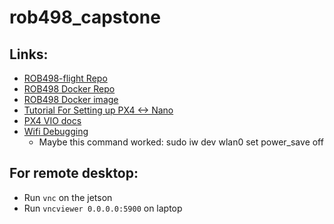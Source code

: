 # rob498_capstone

## Links:

- [ROB498-flight Repo](https://github.com/utiasSTARS/ROB498-flight)
- [ROB498 Docker Repo](https://github.com/manx52/ROB498)
- [ROB498 Docker image](https://hub.docker.com/r/utrarobosoccer/rob498)
- [Tutorial For Setting up PX4 <-> Nano](https://www.youtube.com/watch?v=Brkk0ZmnGgs)
- [PX4 VIO docs](https://docs.px4.io/main/en/computer_vision/visual_inertial_odometry.html)
- [Wifi Debugging](https://forums.developer.nvidia.com/t/jetson-nano-wifi/72269/21)
	- Maybe this command worked: sudo iw dev wlan0 set power_save off

## For remote desktop:

- Run `vnc` on the jetson
- Run `vncviewer 0.0.0.0:5900` on laptop
